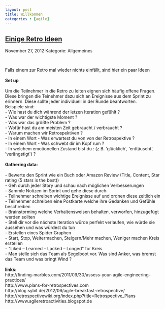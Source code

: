 ```yaml
---
layout: post
title: Willkommen
categories : [agile]
---
```

 
<h2><a href="#">Einige Retro Ideen</a></h2>
<p class="meta"><span class="date">November 27, 2012</span><span class="posted"> Kategorie: Allgemeines</span></p>
<div style="clear: both;">&nbsp;</div>
<div class="entry">
<p>
Falls einem zur Retro mal wieder nichts einfällt, sind hier ein paar Ideen<br/>
<br/>
<strong>Set up</strong><br/>
<br/>
Um die Teilnehmer in die Retro zu leiten eignen sich häufig offene Fragen.
Diese bringen die Teinehmer dazu sich an Ereignisse aus dem Sprint zu erinnern.
Diese sollte jeder individuell in der Runde beantworten.<br/>
Beispiele sind:<br/>
- Wie hast du dich während der letzen Iteration gefühlt ?<br/>
- Was war der wichtigste Moment ?<br/>
- Was war das größte Problem ?<br/>
- Wofür hast du am meisten Zeit gebraucht / verbraucht ?<br/>
- Warum machen wir Retrospektiven ?<br/>
- In einem Wort - Was erwartest du von von der Retrospektive ?<br/>
- In einem Wort - Was schwebt dir im Kopf rum ?<br/>
- In welchem emotionellen Zustand bist du : (z.B. 'glücklich', 'enttäuscht', 'verängstigt') ?<br/>
<br/>
<strong>Gathering data:</strong><br/>
<br/>
- Bewerte den Sprint wie ein Buch oder Amazon Review
  (Title, Content, Star rating (5 stars is the best))<br/>
- Geh durch jeder Story und schau nach möglichen Verbesserungen<br/>
- Sammle Notizen im Sprint und gehe diese durch<br/>
- Teilnehmer schreiben wichtige Ereignisse auf und ordnen diese zeitlich ein<br/>
- Teilnehmer schreiben eine Postkarte welche ihre Gedanken und Gefühle beschreiben<br/>
- Brainstorming welche Verhaltensweisen behalten, verworfen, hinzugefügt werden sollten<br/>
- Stell dir vor die nächste Iteration würde perfekt verlaufen, wie würde sie aussehen und was würdest du tun<br/>
- Erstellen eines Spider Graphen<br/>
- Start, Stop, Weitermachen, Steigern/Mehr machen, Weniger machen Kreis erstellen<br/>
- "Liked – Learned – Lacked – Longed" for Kreis<br/>
- Man stelle sich das Team als Segelboot vor. Was sind Anker, was bremst das Team und was bringt Wind ?<br/>
<br/>
<strong>links:</strong><br/>
http://finding-marbles.com/2011/09/30/assess-your-agile-engineering-practices/<br/>
http://www.plans-for-retrospectives.com<br/>
http://blog.sybit.de/2012/06/agile-breakfast-retrospective/<br/>
http://retrospectivewiki.org/index.php?title=Retrospective_Plans<br/>
http://www.agileretroactivities.blogspot.de<br/>
</p>	
</div>
